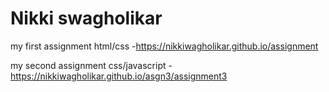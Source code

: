 # Nikki swagholikar
my first assignment html/css -https://nikkiwagholikar.github.io/assignment

my second assignment css/javascript - https://nikkiwagholikar.github.io/asgn3/assignment3
